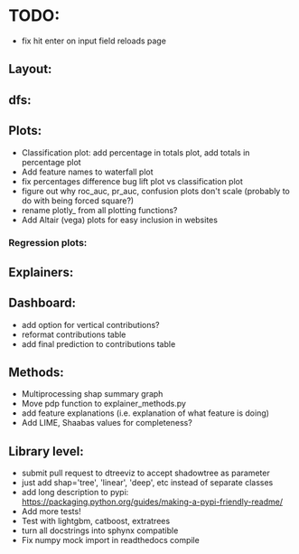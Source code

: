 
# TODO:
- fix hit enter on input field reloads page

## Layout:

## dfs:


## Plots:
- Classification plot: add percentage in totals plot, add totals in percentage plot
- Add feature names to waterfall plot
- fix percentages difference bug lift plot vs classification plot
- figure out why roc_auc, pr_auc, confusion plots don't scale (probably to do with being forced square?)
- rename plotly_ from all plotting functions?
- Add Altair (vega) plots for easy inclusion in websites

### Regression plots:

## Explainers:


## Dashboard:
- add option for vertical contributions?
- reformat contributions table
- add final prediction to contributions table

## Methods:
- Multiprocessing shap summary graph 
- Move pdp function to explainer_methods.py
- add feature explanations (i.e. explanation of what feature is doing)
- Add LIME, Shaabas values for completeness?

## Library level:
- submit pull request to dtreeviz to accept shadowtree as parameter
- just add shap='tree', 'linear', 'deep', etc instead of separate classes
- add long description to pypi: https://packaging.python.org/guides/making-a-pypi-friendly-readme/
- Add more tests!
- Test with lightgbm, catboost, extratrees
- turn all docstrings into sphynx compatible
- Fix numpy mock import in readthedocs compile


